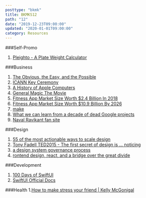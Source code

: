 ```yaml
---
posttype: "bkmk"
title: BKMKS12
path: "12"
date: "2019-12-23T09:00:00"
updated: "2020-01-01T09:00:00"
category: Resources
---
```


###Self-Promo
1. [Pleighto - A Plate Weight Calculator](https://pleighto.com)

###Business
1. [The Obvious, the Easy, and the Possible](https://m.signalvnoise.com/the-obvious-the-easy-and-the-possible/)
1. [ICANN Key Ceremony](https://www.youtube.com/watch?v=b9j-sfP9GUU)
1. [A History of Apple Computers](https://www.thoughtco.com/the-history-of-apple-computers-1991454)
1. [General Magic The Movie](https://www.generalmagicthemovie.com/)
1. [Fitness App Market Size Worth $2.4 Billion In 2018](https://www.grandviewresearch.com/industry-analysis/fitness-app-market)
1. [Fitness App Market Size Worth $10.9 Billion By 2026](https://www.prnewswire.com/news-releases/fitness-app-market-size-worth-10-9-billion-by-2026--cagr-21-1-grand-view-research-inc-300910138.html)
1. [make](https://makebook.io/)
1. [What we can learn from a decade of dead Google projects](https://www.theverge.com/2019/12/12/21012505/google-decade-failed-projects-discontinued-wave-glass-daydream-vr)
1. [Naval Ravikant fan site](https://theangelphilosopher.com/)

###Design
1. [55 of the most actionable ways to scale design](https://www.abstract.com/blog/55-ways-to-scale-design/)
1. [Tony Fadell TED2015 - The first secret of design is ... noticing](https://www.ted.com/talks/tony_fadell_the_first_secret_of_design_is_noticing)
1. [a design system governance process](https://bradfrost.com/blog/post/a-design-system-governance-process/)
1. [rontend design, react, and a bridge over the great divide](https://bradfrost.com/blog/post/frontend-design-react-and-a-bridge-over-the-great-divide/)

###Development
1. [100 Days of SwiftUI](https://www.hackingwithswift.com/100/swiftui)
1. [SwiftUI Official Docs](https://developer.apple.com/documentation/swiftui)

###Health
1.[How to make stress your friend | Kelly McGonigal](https://www.youtube.com/watch?v=RcGyVTAoXEU)
